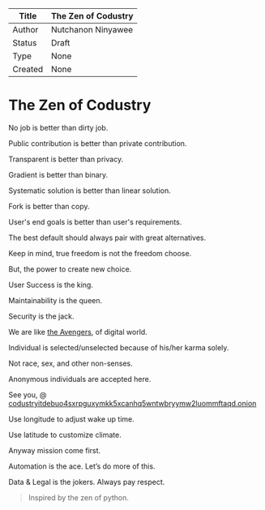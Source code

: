 | Title   | The Zen of Codustry |
| ------- | ------------------- |
| Author  | Nutchanon Ninyawee  |
| Status  | Draft               |
| Type    | None                |
| Created | None                |


# The Zen of Codustry 

No job is better than dirty job.

Public contribution is better than private contribution.

Transparent is better than privacy.

Gradient is better than binary.

Systematic solution is better than linear solution.

Fork is better than copy.

User's end goals is better than user's requirements. 

The best default should always pair with great alternatives.

Keep in mind, true freedom is not the freedom choose.

But, the power to create new choice.

User Success is the king. 

Maintainability is the queen.

Security is the jack. 

We are like [the Avengers](https://twitter.com/fringetracker/status/991796881767436288/photo/1), of digital world.

Individual is selected/unselected because of his/her karma solely.

Not race, sex, and other non-senses.

Anonymous individuals are accepted here.

See you, @ [codustryitdebuo4sxrpguxymkk5xcanhq5wntwbryymw2luommftaqd.onion](codustryitdebuo4sxrpguxymkk5xcanhq5wntwbryymw2luommftaqd.onion)

Use longitude to adjust wake up time. 

Use latitude to customize climate.

Anyway mission come first.

Automation is the ace. Let’s do more of this.

Data & Legal is the jokers. Always pay respect.

> Inspired by the zen of python.
